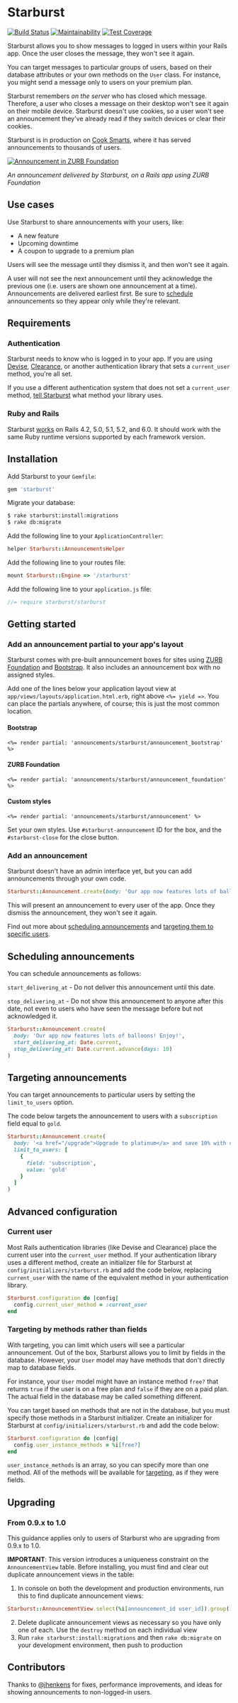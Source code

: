 # Starburst

[![Build Status](https://travis-ci.org/starburstgem/starburst.svg?branch=master)](https://travis-ci.org/starburstgem/starburst)
[![Maintainability](https://api.codeclimate.com/v1/badges/7f5df24aaefecbd270b4/maintainability)](https://codeclimate.com/github/starburstgem/starburst/maintainability)
[![Test Coverage](https://api.codeclimate.com/v1/badges/7f5df24aaefecbd270b4/test_coverage)](https://codeclimate.com/github/starburstgem/starburst/test_coverage)

Starburst allows you to show messages to logged in users within your Rails app. Once the user closes the message, they won't see it again.

You can target messages to particular groups of users, based on their database attributes or your own methods on the `User` class. For instance, you might send a message only to users on your premium plan.

Starburst remembers _on the server_ who has closed which message. Therefore, a user who closes a message on their desktop won't see it again on their mobile device. Starburst doesn't use cookies, so a user won't see an announcement they've already read if they switch devices or clear their cookies.

Starburst is in production on [Cook Smarts](https://www.cooksmarts.com), where it has served announcements to thousands of users.

[![Announcement in ZURB Foundation](http://aspiringwebdev.com/wp-content/uploads/2014/10/starburst-foundation.png)](#)

_An announcement delivered by Starburst, on a Rails app using ZURB Foundation_

## Use cases

Use Starburst to share announcements with your users, like:

- A new feature
- Upcoming downtime
- A coupon to upgrade to a premium plan

Users will see the message until they dismiss it, and then won't see it again.

A user will not see the next announcement until they acknowledge the previous one (i.e. users are shown one announcement at a time). Announcements are delivered earliest first. Be sure to [schedule](#scheduling-announcements) announcements so they appear only while they're relevant.

## Requirements

### Authentication
Starburst needs to know who is logged in to your app. If you are using [Devise](https://github.com/heartcombo/devise), [Clearance](https://github.com/thoughtbot/clearance), or another authentication library that sets a `current_user` method, you're all set.

If you use a different authentication system that does not set a `current_user` method, [tell Starburst](#current-user) what method your library uses.

### Ruby and Rails

Starburst [works](https://secure.travis-ci.org/starburstgem/starburst) on Rails 4.2, 5.0, 5.1, 5.2, and 6.0. It should work with the same Ruby runtime versions supported by each framework version.

## Installation

Add Starburst to your `Gemfile`:

```ruby
gem 'starburst'
```

Migrate your database:

```sh
$ rake starburst:install:migrations
$ rake db:migrate
```

Add the following line to your `ApplicationController`:

```ruby
helper Starburst::AnnouncementsHelper
```

Add the following line to your routes file:

```ruby
mount Starburst::Engine => '/starburst'
```

Add the following line to your `application.js` file:

```javascript
//= require starburst/starburst
```

## Getting started

### Add an announcement partial to your app's layout

Starburst comes with pre-built announcement boxes for sites using [ZURB Foundation](https://get.foundation) and [Bootstrap](https://getbootstrap.com). It also includes an announcement box with no assigned styles.

Add one of the lines below your application layout view at `app/views/layouts/application.html.erb`, right above `<%= yield =>`. You can place the partials anywhere, of course; this is just the most common location.

#### Bootstrap

```erb
<%= render partial: 'announcements/starburst/announcement_bootstrap' %>
```

#### ZURB Foundation

```erb
<%= render partial: 'announcements/starburst/announcement_foundation' %>
```

#### Custom styles

```erb
<%= render partial: 'announcements/starburst/announcement' %>
```

Set your own styles. Use `#starburst-announcement` ID for the box, and the `#starburst-close` for the close button.

### Add an announcement

Starburst doesn't have an admin interface yet, but you can add announcements through your own code.

```ruby
Starburst::Announcement.create(body: 'Our app now features lots of balloons! Enjoy!')
```

This will present an announcement to every user of the app. Once they dismiss the announcement, they won't see it again.

Find out more about [scheduling announcements](#scheduling-announcements) and [targeting them to specific users](#targeting-announcements).

## Scheduling announcements

You can schedule announcements as follows:

`start_delivering_at` - Do not deliver this announcement until this date.

`stop_delivering_at` - Do not show this announcement to anyone after this date, not even to users who have seen the message before but not acknowledged it.

```ruby
Starburst::Announcement.create(
  body: 'Our app now features lots of balloons! Enjoy!',
  start_delivering_at: Date.current,
  stop_delivering_at: Date.current.advance(days: 10)
)
```

## Targeting announcements

You can target announcements to particular users by setting the `limit_to_users` option.

The code below targets the announcement to users with a `subscription` field equal to `gold`.

```ruby
Starburst::Announcement.create(
  body: '<a href="/upgrade">Upgrade to platinum</a> and save 10% with coupon code XYZ!',
  limit_to_users: [
    {
      field: 'subscription',
      value: 'gold'
    }
  ]
)
```

## Advanced configuration

### Current user

Most Rails authentication libraries (like Devise and Clearance) place the current user into the `current_user` method. If your authentication library uses a different method, create an initializer file for Starburst at `config/initializers/starburst.rb` and add the code below, replacing `current_user` with the name of the equivalent method in your authentication library.

```ruby
Starburst.configuration do |config|
  config.current_user_method = :current_user
end
```

### Targeting by methods rather than fields

With targeting, you can limit which users will see a particular announcement. Out of the box, Starburst allows you to limit by fields in the database. However, your `User` model may have methods that don't directly map to database fields.

For instance, your `User` model might have an instance method `free?` that returns `true` if the user is on a free plan and `false` if they are on a paid plan. The actual field in the database may be called something different.

You can target based on methods that are not in the database, but you must specify those methods in a Starburst initializer. Create an initializer for Starburst at `config/initializers/starburst.rb` and add the code below:

```ruby
Starburst.configuration do |config|
  config.user_instance_methods = %i[free?]
end
```

`user_instance_methods` is an array, so you can specify more than one method. All of the methods will be available for [targeting](#targeting-announcements), as if they were fields.

## Upgrading

### From 0.9.x to 1.0

This guidance applies only to users of Starburst who are upgrading from 0.9.x to 1.0.

**IMPORTANT**: This version introduces a uniqueness constraint on the `AnnouncementView` table. Before installing, you must find and clear out duplicate announcement views in the table:

1. In console on both the development and production environments, run this to find duplicate announcement views:
```ruby
Starburst::AnnouncementView.select(%i[announcement_id user_id]).group(:announcement_id, :user_id).having('COUNT(*) > 1').count
```
2. Delete duplicate announcement views as necessary so you have only one of each. Use the `destroy` method on each individual view
3. Run `rake starburst:install:migrations` and then `rake db:migrate` on your development environment, then push to production

## Contributors

Thanks to [@jhenkens](https://github.com/jhenkens) for fixes, performance improvements, and ideas for showing announcements to non-logged-in users.

